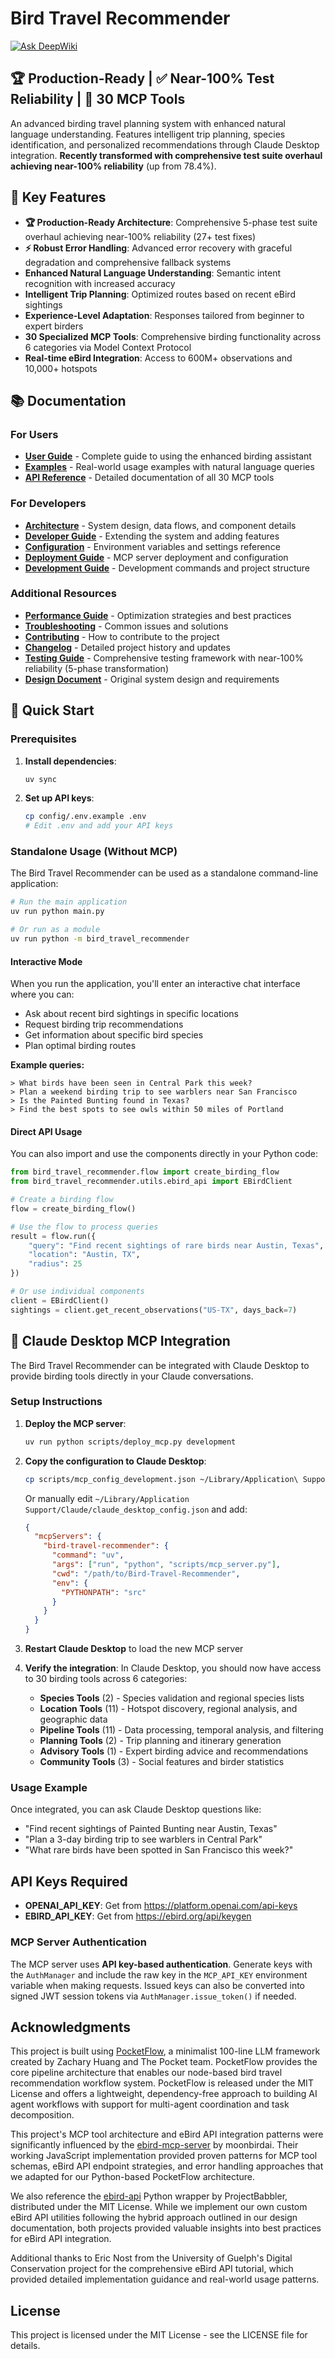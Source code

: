 # Bird Travel Recommender

[![Ask DeepWiki](https://deepwiki.com/badge.svg)](https://deepwiki.com/pickleton89/Bird-Travel-Recommender)

## 🏆 **Production-Ready** | ✅ **Near-100% Test Reliability** | 🚀 **30 MCP Tools**

An advanced birding travel planning system with enhanced natural language understanding. Features intelligent trip planning, species identification, and personalized recommendations through Claude Desktop integration. **Recently transformed with comprehensive test suite overhaul achieving near-100% reliability** (up from 78.4%).

## 🌟 Key Features

- **🏆 Production-Ready Architecture**: Comprehensive 5-phase test suite overhaul achieving near-100% reliability (27+ test fixes)
- **⚡ Robust Error Handling**: Advanced error recovery with graceful degradation and comprehensive fallback systems
- **Enhanced Natural Language Understanding**: Semantic intent recognition with increased accuracy
- **Intelligent Trip Planning**: Optimized routes based on recent eBird sightings
- **Experience-Level Adaptation**: Responses tailored from beginner to expert birders
- **30 Specialized MCP Tools**: Comprehensive birding functionality across 6 categories via Model Context Protocol
- **Real-time eBird Integration**: Access to 600M+ observations and 10,000+ hotspots

## 📚 Documentation

### For Users
- **[User Guide](docs/user-guide.md)** - Complete guide to using the enhanced birding assistant
- **[Examples](docs/examples-enhanced.md)** - Real-world usage examples with natural language queries
- **[API Reference](docs/api-reference.md)** - Detailed documentation of all 30 MCP tools

### For Developers
- **[Architecture](docs/architecture.md)** - System design, data flows, and component details
- **[Developer Guide](docs/developer-guide.md)** - Extending the system and adding features
- **[Configuration](docs/configuration.md)** - Environment variables and settings reference
- **[Deployment Guide](DEPLOYMENT.md)** - MCP server deployment and configuration
- **[Development Guide](CLAUDE.md)** - Development commands and project structure

### Additional Resources
- **[Performance Guide](docs/performance.md)** - Optimization strategies and best practices
- **[Troubleshooting](docs/troubleshooting.md)** - Common issues and solutions
- **[Contributing](CONTRIBUTING.md)** - How to contribute to the project
- **[Changelog](CHANGELOG.md)** - Detailed project history and updates
- **[Testing Guide](tests/README.md)** - Comprehensive testing framework with near-100% reliability (5-phase transformation)
- **[Design Document](docs/design.md)** - Original system design and requirements

## 🚀 Quick Start

### Prerequisites

1. **Install dependencies**: 
   ```bash
   uv sync
   ```

2. **Set up API keys**: 
   ```bash
   cp config/.env.example .env
   # Edit .env and add your API keys
   ```

### Standalone Usage (Without MCP)

The Bird Travel Recommender can be used as a standalone command-line application:

```bash
# Run the main application
uv run python main.py

# Or run as a module
uv run python -m bird_travel_recommender
```

#### Interactive Mode

When you run the application, you'll enter an interactive chat interface where you can:

- Ask about recent bird sightings in specific locations
- Request birding trip recommendations
- Get information about specific bird species
- Plan optimal birding routes

**Example queries:**
```
> What birds have been seen in Central Park this week?
> Plan a weekend birding trip to see warblers near San Francisco
> Is the Painted Bunting found in Texas?
> Find the best spots to see owls within 50 miles of Portland
```

#### Direct API Usage

You can also import and use the components directly in your Python code:

```python
from bird_travel_recommender.flow import create_birding_flow
from bird_travel_recommender.utils.ebird_api import EBirdClient

# Create a birding flow
flow = create_birding_flow()

# Use the flow to process queries
result = flow.run({
    "query": "Find recent sightings of rare birds near Austin, Texas",
    "location": "Austin, TX",
    "radius": 25
})

# Or use individual components
client = EBirdClient()
sightings = client.get_recent_observations("US-TX", days_back=7)
```

## 🤖 Claude Desktop MCP Integration

The Bird Travel Recommender can be integrated with Claude Desktop to provide birding tools directly in your Claude conversations.

### Setup Instructions

1. **Deploy the MCP server**:
   ```bash
   uv run python scripts/deploy_mcp.py development
   ```

2. **Copy the configuration to Claude Desktop**:
   ```bash
   cp scripts/mcp_config_development.json ~/Library/Application\ Support/Claude/claude_desktop_config.json
   ```
   
   Or manually edit `~/Library/Application Support/Claude/claude_desktop_config.json` and add:
   ```json
   {
     "mcpServers": {
       "bird-travel-recommender": {
         "command": "uv",
         "args": ["run", "python", "scripts/mcp_server.py"],
         "cwd": "/path/to/Bird-Travel-Recommender",
         "env": {
           "PYTHONPATH": "src"
         }
       }
     }
   }
   ```

3. **Restart Claude Desktop** to load the new MCP server

4. **Verify the integration**: In Claude Desktop, you should now have access to 30 birding tools across 6 categories:
   - **Species Tools** (2) - Species validation and regional species lists
   - **Location Tools** (11) - Hotspot discovery, regional analysis, and geographic data
   - **Pipeline Tools** (11) - Data processing, temporal analysis, and filtering
   - **Planning Tools** (2) - Trip planning and itinerary generation
   - **Advisory Tools** (1) - Expert birding advice and recommendations
   - **Community Tools** (3) - Social features and birder statistics

### Usage Example

Once integrated, you can ask Claude Desktop questions like:
- "Find recent sightings of Painted Bunting near Austin, Texas"
- "Plan a 3-day birding trip to see warblers in Central Park"
- "What rare birds have been spotted in San Francisco this week?"

## API Keys Required

- **OPENAI_API_KEY**: Get from https://platform.openai.com/api-keys
- **EBIRD_API_KEY**: Get from https://ebird.org/api/keygen

### MCP Server Authentication

The MCP server uses **API key-based authentication**. Generate keys with the
`AuthManager` and include the raw key in the `MCP_API_KEY` environment variable
when making requests. Issued keys can also be converted into signed JWT session
tokens via `AuthManager.issue_token()` if needed.

## Acknowledgments

This project is built using [PocketFlow](https://github.com/The-Pocket/PocketFlow), a minimalist 100-line LLM framework created by Zachary Huang and The Pocket team. PocketFlow provides the core pipeline architecture that enables our node-based bird travel recommendation workflow system. PocketFlow is released under the MIT License and offers a lightweight, dependency-free approach to building AI agent workflows with support for multi-agent coordination and task decomposition.

This project's MCP tool architecture and eBird API integration patterns were significantly influenced by the [ebird-mcp-server](https://github.com/moonbirdai/ebird-mcp-server) by moonbirdai. Their working JavaScript implementation provided proven patterns for MCP tool schemas, eBird API endpoint strategies, and error handling approaches that we adapted for our Python-based PocketFlow architecture.

We also reference the [ebird-api](https://github.com/ProjectBabbler/ebird-api) Python wrapper by ProjectBabbler, distributed under the MIT License. While we implement our own custom eBird API utilities following the hybrid approach outlined in our design documentation, both projects provided valuable insights into best practices for eBird API integration.

Additional thanks to Eric Nost from the University of Guelph's Digital Conservation project for the comprehensive eBird API tutorial, which provided detailed implementation guidance and real-world usage patterns.

## License

This project is licensed under the MIT License - see the LICENSE file for details.
